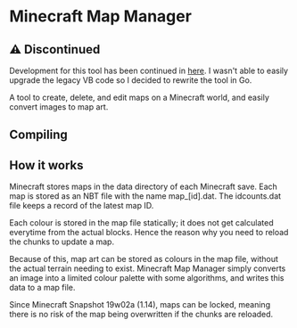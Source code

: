 ﻿# Minecraft Map Manager #
 
 ## ⚠️ Discontinued
 
Development for this tool has been continued in [here](github.com/ryanbester/minecraft-map-manager). I wasn't able to easily upgrade the legacy VB code so I decided to rewrite the tool in Go.

A tool to create, delete, and edit maps on a Minecraft world, and easily convert images to map art.

## Compiling ##

## How it works ##

Minecraft stores maps in the data directory of each Minecraft save. Each map is stored as an NBT file with the name map_[id].dat. The idcounts.dat file keeps a record of the latest map ID.

Each colour is stored in the map file statically; it does not get calculated everytime from the actual blocks. Hence the reason why you need to reload the chunks to update a map.

Because of this, map art can be stored as colours in the map file, without the actual terrain needing to exist. Minecraft Map Manager simply converts an image into a limited colour palette with some algorithms, and writes this data to a map file.

Since Minecraft Snapshot 19w02a (1.14), maps can be locked, meaning there is no risk of the map being overwritten if the chunks are reloaded.
